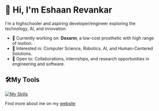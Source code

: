 # 👋 Hi, I'm Eshaan Revankar

I'm a highschooler and aspiring developer/engineer exploring the technology, AI, and innovation.

- 🔭 Currently working on: **Dexarm**, a low-cost prosthetic with high range of motion.
- 🧠 Interested in: Computer Science, Robotics, AI, and Human-Centered Solutions.
- 🤝 Open to: Collaborations, internships, and research opportunities in engineering and software.

## 🛠️My Tools

[![My Skills](https://skillicons.dev/icons?i=js,html,css,arduino,cpp,java,p5js,py,react)](https://skillicons.dev)

Find more about me on my [website](https://0825eshaan.github.io/)





